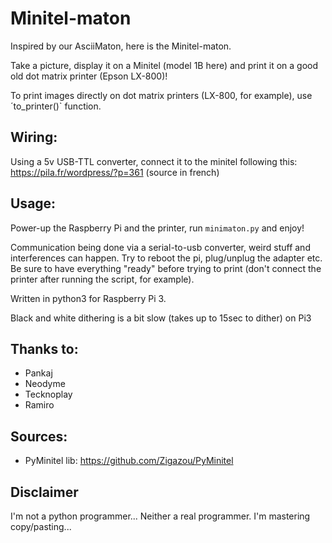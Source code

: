 # Minitel-maton

Inspired by our AsciiMaton, here is the Minitel-maton.

Take a picture, display it on a Minitel (model 1B here) and print it on a good old dot matrix printer (Epson LX-800)!

To print images directly on dot matrix printers (LX-800, for example), use ´to_printer()` function.

## Wiring:

Using a 5v USB-TTL converter, connect it to the minitel following this:
https://pila.fr/wordpress/?p=361 (source in french)

## Usage:
Power-up the Raspberry Pi and the printer, run `minimaton.py` and enjoy!

Communication being done via a serial-to-usb converter, weird stuff and interferences can happen. Try to reboot the pi, plug/unplug the adapter etc. Be sure to have everything "ready" before trying to print (don't connect the printer after running the script, for example).

Written in python3 for Raspberry Pi 3.

Black and white dithering is a bit slow (takes up to 15sec to dither) on Pi3


## Thanks to:
* Pankaj
* Neodyme
* Tecknoplay
* Ramiro

## Sources:
* PyMinitel lib: https://github.com/Zigazou/PyMinitel

## Disclaimer
I'm not a python programmer... Neither a real programmer. I'm mastering copy/pasting...